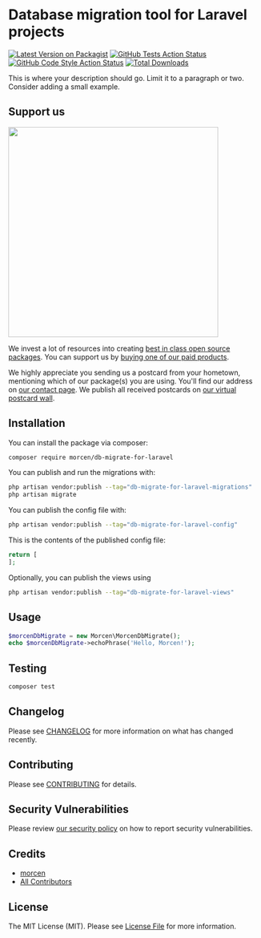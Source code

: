 # Database migration tool for Laravel projects

[![Latest Version on Packagist](https://img.shields.io/packagist/v/morcen/db-migrate-for-laravel.svg?style=flat-square)](https://packagist.org/packages/morcen/db-migrate-for-laravel)
[![GitHub Tests Action Status](https://img.shields.io/github/actions/workflow/status/morcen/db-migrate-for-laravel/run-tests.yml?branch=main&label=tests&style=flat-square)](https://github.com/morcen/db-migrate-for-laravel/actions?query=workflow%3Arun-tests+branch%3Amain)
[![GitHub Code Style Action Status](https://img.shields.io/github/actions/workflow/status/morcen/db-migrate-for-laravel/fix-php-code-style-issues.yml?branch=main&label=code%20style&style=flat-square)](https://github.com/morcen/db-migrate-for-laravel/actions?query=workflow%3A"Fix+PHP+code+style+issues"+branch%3Amain)
[![Total Downloads](https://img.shields.io/packagist/dt/morcen/db-migrate-for-laravel.svg?style=flat-square)](https://packagist.org/packages/morcen/db-migrate-for-laravel)

This is where your description should go. Limit it to a paragraph or two. Consider adding a small example.

## Support us

[<img src="https://github-ads.s3.eu-central-1.amazonaws.com/db-migrate-for-laravel.jpg?t=1" width="419px" />](https://spatie.be/github-ad-click/db-migrate-for-laravel)

We invest a lot of resources into creating [best in class open source packages](https://spatie.be/open-source). You can support us by [buying one of our paid products](https://spatie.be/open-source/support-us).

We highly appreciate you sending us a postcard from your hometown, mentioning which of our package(s) you are using. You'll find our address on [our contact page](https://spatie.be/about-us). We publish all received postcards on [our virtual postcard wall](https://spatie.be/open-source/postcards).

## Installation

You can install the package via composer:

```bash
composer require morcen/db-migrate-for-laravel
```

You can publish and run the migrations with:

```bash
php artisan vendor:publish --tag="db-migrate-for-laravel-migrations"
php artisan migrate
```

You can publish the config file with:

```bash
php artisan vendor:publish --tag="db-migrate-for-laravel-config"
```

This is the contents of the published config file:

```php
return [
];
```

Optionally, you can publish the views using

```bash
php artisan vendor:publish --tag="db-migrate-for-laravel-views"
```

## Usage

```php
$morcenDbMigrate = new Morcen\MorcenDbMigrate();
echo $morcenDbMigrate->echoPhrase('Hello, Morcen!');
```

## Testing

```bash
composer test
```

## Changelog

Please see [CHANGELOG](CHANGELOG.md) for more information on what has changed recently.

## Contributing

Please see [CONTRIBUTING](CONTRIBUTING.md) for details.

## Security Vulnerabilities

Please review [our security policy](../../security/policy) on how to report security vulnerabilities.

## Credits

- [morcen](https://github.com/morcen)
- [All Contributors](../../contributors)

## License

The MIT License (MIT). Please see [License File](LICENSE.md) for more information.

